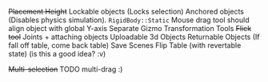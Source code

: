 ~~Placement Height~~
Lockable objects (Locks selection)
Anchored objects (Disables physics simulation). `RigidBody::Static`
Mouse drag tool should align object with global Y-axis
Separate Gizmo Transformation Tools
~~Flick tool~~
Joints + attaching objects
Uploadable 3d Objects
Returnable Objects (If fall off table, come back table)
Save Scenes
Flip Table (with revertable state) (is this a good idea? :v)

~~Multi-selection~~ TODO multi-drag :)
